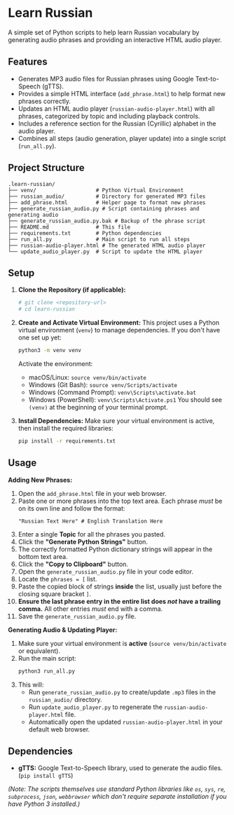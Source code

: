 # Learn Russian

A simple set of Python scripts to help learn Russian vocabulary by generating audio phrases and providing an interactive HTML audio player.

## Features

*   Generates MP3 audio files for Russian phrases using Google Text-to-Speech (gTTS).
*   Provides a simple HTML interface (`add_phrase.html`) to help format new phrases correctly.
*   Updates an HTML audio player (`russian-audio-player.html`) with all phrases, categorized by topic and including playback controls.
*   Includes a reference section for the Russian (Cyrillic) alphabet in the audio player.
*   Combines all steps (audio generation, player update) into a single script (`run_all.py`).

## Project Structure

```
.learn-russian/
├── venv/                   # Python Virtual Environment
├── russian_audio/          # Directory for generated MP3 files
├── add_phrase.html         # Helper page to format new phrases
├── generate_russian_audio.py # Script containing phrases and generating audio
├── generate_russian_audio.py.bak # Backup of the phrase script
├── README.md               # This file
├── requirements.txt        # Python dependencies
├── run_all.py              # Main script to run all steps
├── russian-audio-player.html # The generated HTML audio player
└── update_audio_player.py  # Script to update the HTML player
```

## Setup

1.  **Clone the Repository (if applicable):**
    ```bash
    # git clone <repository-url>
    # cd learn-russian
    ```

2.  **Create and Activate Virtual Environment:**
    This project uses a Python virtual environment (`venv`) to manage dependencies. If you don't have one set up yet:
    ```bash
    python3 -m venv venv 
    ```
    Activate the environment:
    *   macOS/Linux: `source venv/bin/activate`
    *   Windows (Git Bash): `source venv/Scripts/activate`
    *   Windows (Command Prompt): `venv\Scripts\activate.bat`
    *   Windows (PowerShell): `venv\Scripts\Activate.ps1`
    You should see `(venv)` at the beginning of your terminal prompt.

3.  **Install Dependencies:**
    Make sure your virtual environment is active, then install the required libraries:
    ```bash
    pip install -r requirements.txt
    ```

## Usage

**Adding New Phrases:**

1.  Open the `add_phrase.html` file in your web browser.
2.  Paste one or more phrases into the top text area. Each phrase *must* be on its own line and follow the format:
    ```
    "Russian Text Here" # English Translation Here
    ```
3.  Enter a single **Topic** for all the phrases you pasted.
4.  Click the **"Generate Python Strings"** button.
5.  The correctly formatted Python dictionary strings will appear in the bottom text area.
6.  Click the **"Copy to Clipboard"** button.
7.  Open the `generate_russian_audio.py` file in your code editor.
8.  Locate the `phrases = [` list.
9.  Paste the copied block of strings **inside** the list, usually just before the closing square bracket `]`.
10. **Ensure the last phrase entry in the entire list does *not* have a trailing comma.** All other entries *must* end with a comma.
11. Save the `generate_russian_audio.py` file.

**Generating Audio & Updating Player:**

1.  Make sure your virtual environment is **active** (`source venv/bin/activate` or equivalent).
2.  Run the main script:
    ```bash
    python3 run_all.py
    ```
3.  This will:
    *   Run `generate_russian_audio.py` to create/update `.mp3` files in the `russian_audio/` directory.
    *   Run `update_audio_player.py` to regenerate the `russian-audio-player.html` file.
    *   Automatically open the updated `russian-audio-player.html` in your default web browser.

## Dependencies

*   **gTTS:** Google Text-to-Speech library, used to generate the audio files. (`pip install gTTS`)

*(Note: The scripts themselves use standard Python libraries like `os`, `sys`, `re`, `subprocess`, `json`, `webbrowser` which don't require separate installation if you have Python 3 installed.)*
